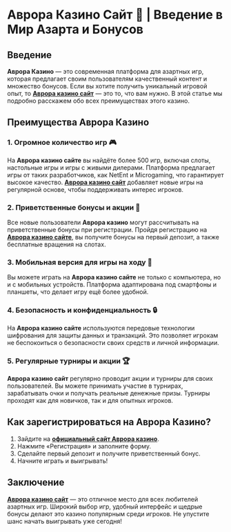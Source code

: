 # Аврора Казино Сайт 🎰 | Введение в Мир Азарта и Бонусов

## Введение

**Аврора Казино** — это современная платформа для азартных игр, которая предлагает своим пользователям качественный контент и множество бонусов. Если вы хотите получить уникальный игровой опыт, то **[Аврора казино сайт](https://10trafic-stat2.com/click/668546556bcc6313411604bd/6766/13032/subaccount)** — это то, что вам нужно. В этой статье мы подробно расскажем обо всех преимуществах этого казино.

## Преимущества Аврора Казино

### 1. Огромное количество игр 🎮

На **Аврора казино сайте** вы найдёте более 500 игр, включая слоты, настольные игры и игры с живыми дилерами. Платформа предлагает игры от таких разработчиков, как NetEnt и Microgaming, что гарантирует высокое качество. **[Аврора казино сайт](https://10trafic-stat2.com/click/668546556bcc6313411604bd/6766/13032/subaccount)** добавляет новые игры на регулярной основе, чтобы поддерживать интерес игроков.

### 2. Приветственные бонусы и акции 🎁

Все новые пользователи **Аврора казино** могут рассчитывать на приветственные бонусы при регистрации. Пройдя регистрацию на **[Аврора казино сайте](https://10trafic-stat2.com/click/668546556bcc6313411604bd/6766/13032/subaccount)**, вы получите бонусы на первый депозит, а также бесплатные вращения на слотах.

### 3. Мобильная версия для игры на ходу 📱

Вы можете играть на **Аврора казино сайте** не только с компьютера, но и с мобильных устройств. Платформа адаптирована под смартфоны и планшеты, что делает игру ещё более удобной.

### 4. Безопасность и конфиденциальность 🔒

На **Аврора казино сайте** используются передовые технологии шифрования для защиты данных и транзакций. Это позволяет игрокам не беспокоиться о безопасности своих средств и личной информации.

### 5. Регулярные турниры и акции 🏆

**Аврора казино сайт** регулярно проводит акции и турниры для своих пользователей. Вы можете принимать участие в турнирах, зарабатывать очки и получать реальные денежные призы. Турниры проходят как для новичков, так и для опытных игроков.

## Как зарегистрироваться на Аврора Казино?

1. Зайдите на **[официальный сайт Аврора казино](https://10trafic-stat2.com/click/668546556bcc6313411604bd/6766/13032/subaccount)**.
2. Нажмите «Регистрация» и заполните форму.
3. Сделайте первый депозит и получите приветственный бонус.
4. Начните играть и выигрывать!

## Заключение

**[Аврора казино сайт](https://10trafic-stat2.com/click/668546556bcc6313411604bd/6766/13032/subaccount)** — это отличное место для всех любителей азартных игр. Широкий выбор игр, удобный интерфейс и щедрые бонусы делают это казино популярным среди игроков. Не упустите шанс начать выигрывать уже сегодня!
